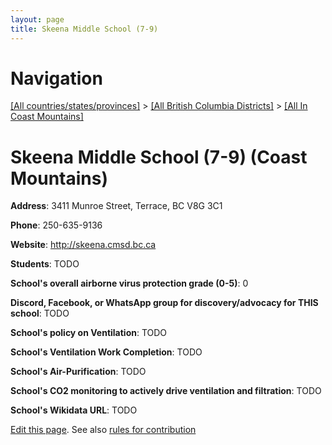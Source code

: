 ```yaml
---
layout: page
title: Skeena Middle School (7-9)
---
```

# Navigation

[[All countries/states/provinces]](../../..) > [[All British Columbia Districts]](../..) > [[All In Coast Mountains]](..)

# Skeena Middle School (7-9) (Coast Mountains)

**Address**: 3411 Munroe Street, Terrace, BC V8G 3C1

**Phone**: 250-635-9136

**Website**: <http://skeena.cmsd.bc.ca>

**Students**: TODO

**School's overall airborne virus protection grade (0-5)**: 0

**Discord, Facebook, or WhatsApp group for discovery/advocacy for THIS school**: TODO

**School's policy on Ventilation**: TODO

**School's Ventilation Work Completion**: TODO

**School's Air-Purification**: TODO

**School's CO2 monitoring to actively drive ventilation and filtration**: TODO

**School's Wikidata URL**: TODO


[Edit this page](https://github.com/ventilate-schools/BC/edit/main/./Coast_Mountains/Skeena_Middle_School_(7-9).md). See also [rules for contribution](../../../contribution-rules/)